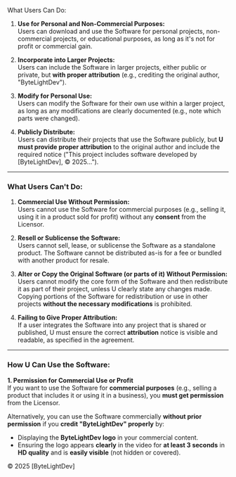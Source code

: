 What Users Can Do:
1. **Use for Personal and Non-Commercial Purposes:**  
   Users can download and use the Software for personal projects, non-commercial projects, or educational purposes, as long as it's not for profit or commercial gain.

2. **Incorporate into Larger Projects:**  
   Users can include the Software in larger projects, either public or private, but **with proper attribution** (e.g., crediting the original author, "ByteLightDev").

3. **Modify for Personal Use:**  
   Users can modify the Software for their own use within a larger project, as long as any modifications are clearly documented (e.g., note which parts were changed).

4. **Publicly Distribute:**  
   Users can distribute their projects that use the Software publicly, but **U must provide proper attribution** to the original author and include the required notice ("This project includes software developed by [ByteLightDev], © 2025...").

---

### **What Users Can't Do:**
1. **Commercial Use Without Permission:**  
   Users cannot use the Software for commercial purposes (e.g., selling it, using it in a product sold for profit) without any **consent** from the Licensor.

2. **Resell or Sublicense the Software:**  
   Users cannot sell, lease, or sublicense the Software as a standalone product. The Software cannot be distributed as-is for a fee or bundled with another product for resale.

3. **Alter or Copy the Original Software (or parts of it) Without Permission:**  
   Users cannot modify the core form of the Software and then redistribute it as part of their project, unless U clearly state any changes made. Copying portions of the Software for redistribution or use in other projects **without the necessary modifications** is prohibited.

4. **Failing to Give Proper Attribution:**  
   If a user integrates the Software into any project that is shared or published, U must ensure the correct **attribution** notice is visible and readable, as specified in the agreement.

---

### **How U Can Use the Software:**
**1. Permission for Commercial Use or Profit**  
If you want to use the Software for **commercial purposes** (e.g., selling a product that includes it or using it in a business), you **must get permission** from the Licensor.  

Alternatively, you can use the Software commercially **without prior permission** if you **credit "ByteLightDev" properly** by:  
- Displaying the **ByteLightDev logo** in your commercial content.  
- Ensuring the logo appears **clearly** in the video for **at least 3 seconds** in **HD quality** and is **easily visible** (not hidden or covered).  

© 2025 [ByteLightDev]
